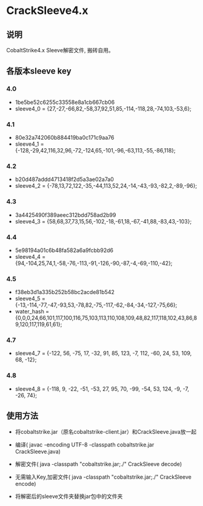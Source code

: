# CrackSleeve4.x
## 说明

CobaltStrike4.x Sleeve解密文件, 搬砖自用。

## 各版本sleeve key

### 4.0

-   1be5be52c6255c33558e8a1cb667cb06
-   sleeve4_0 = {27,-27,-66,82,-58,37,92,51,85,-114,-118,28,-74,103,-53,6};

### 4.1

-   80e32a742060b884419ba0c171c9aa76
-   sleeve4_1 = {-128,-29,42,116,32,96,-72,-124,65,-101,-96,-63,113,-55,-86,118};

### 4.2

-   b20d487addd4713418f2d5a3ae02a7a0
-   sleeve4_2 = {-78,13,72,122,-35,-44,113,52,24,-14,-43,-93,-82,2,-89,-96};

### 4.3

-   3a4425490f389aeec312bdd758ad2b99
-   sleeve4_3 = {58,68,37,73,15,56,-102,-18,-61,18,-67,-41,88,-83,43,-103};

### 4.4

-   5e98194a01c6b48fa582a6a9fcbb92d6
-   sleeve4_4 = {94,-104,25,74,1,-58,-76,-113,-91,-126,-90,-87,-4,-69,-110,-42};

### 4.5

-   f38eb3d1a335b252b58bc2acde81b542
-   sleeve4_5 = {-13,-114,-77,-47,-93,53,-78,82,-75,-117,-62,-84,-34,-127,-75,66};
-   water_hash = {0,0,0,24,66,101,117,100,116,75,103,113,110,108,109,48,82,117,118,102,43,86,89,120,117,119,61,61};

### 4.7

-   sleeve4_7 = {-122, 56, -75, 17, -32, 91, 85, 123, -7, 112, -60, 24, 53, 109, 68, -12};

### 4.8

-   sleeve4_8 = {-118, 9, -22, -51, -53, 27, 95, 70, -99, -54, 53, 124, -9, -7, -26, 74};

## 使用方法

-   将cobaltstrike.jar（原名cobaltstrike-client.jar）和CrackSleeve.java放一起

-   编译( javac -encoding UTF-8 -classpath cobaltstrike.jar CrackSleeve.java)

-   解密文件( java -classpath "cobaltstrike.jar;./" CrackSleeve decode)

-   无需输入Key,加密文件( java -classpath "cobaltstrike.jar;./" CrackSleeve encode)

-   将解密后的sleeve文件夹替换jar包中的文件夹